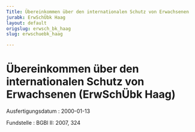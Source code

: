 ```yaml
---
Title: Übereinkommen über den internationalen Schutz von Erwachsenen
jurabk: ErwSchÜbk Haag
layout: default
origslug: erwsch_bk_haag
slug: erwschuebk_haag

---
```


# Übereinkommen über den internationalen Schutz von Erwachsenen (ErwSchÜbk Haag)

Ausfertigungsdatum
:   2000-01-13

Fundstelle
:   BGBl II: 2007, 324

